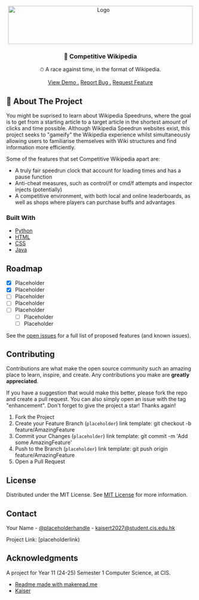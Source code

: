 
<br/>
<div align="center">
<a href="https://github.com/mynameisKaiser/Competitive-Wikipedia">
<img src="[https://github.com/user-attachments/assets/fe4e3903-befe-4e89-8c65-b90dc15c2a5a]" alt="Logo" width="494" height="102">
</a>
<h3 align="center">🏁 Competitive Wikipedia</h3>
<p align="center">
⏱ A race against time, in the format of Wikipedia.

<br/>
<br/>
<a href="githubiolink">View Demo .</a>  
<a href="buglink">Report Bug .</a>
<a href="featurerequestlink">Request Feature</a>
</p>
</div>

## 👀 About The Project

You might be suprised to learn about Wikipedia Speedruns, where the goal is to get from a starting article to a target article in the shortest amount of clicks and time possible. Although Wikipedia Speedrun websites exist, this project seeks to "gameify" the Wikipedia experience whilst simultaneously allowing users to familiarise themselves with Wiki structures and find information more efficiently.

Some of the features that set Competitive Wikipedia apart are:

- A truly fair speedrun clock that account for loading times and has a pause function
- Anti-cheat measures, such as control/f or cmd/f attempts and inspector injects (potentially)
- A competitive environment, with both local and online leaderboards, as well as shops where players can purchase buffs and advantages
### Built With

- [Python](https://www.python.org/)
- [HTML](https://html.spec.whatwg.org/)
- [CSS](https://www.w3.org/)
- [Java](https://www.java.com/)
## Roadmap

- [x] Placeholder
- [x] Placeholder
- [ ] Placeholder
- [ ] Placeholder
- [ ] Placeholder
  - [ ] Placeholder
  - [ ] Placeholder

See the [open issues](placeholderlink) for a full list of proposed features (and known issues).
## Contributing

Contributions are what make the open source community such an amazing place to learn, inspire, and create. Any contributions you make are **greatly appreciated**.

If you have a suggestion that would make this better, please fork the repo and create a pull request. You can also simply open an issue with the tag "enhancement".
Don't forget to give the project a star! Thanks again!

1. Fork the Project
2. Create your Feature Branch (`placeholder`) link template: git checkout -b feature/AmazingFeature
3. Commit your Changes (`placeholder`) link template: git commit -m 'Add some AmazingFeature'
4. Push to the Branch (`placeholder`) link template: git push origin feature/AmazingFeature
5. Open a Pull Request
## License

Distributed under the MIT License. See [MIT License](https://opensource.org/licenses/MIT) for more information.
## Contact

Your Name - [@placeholderhandle](placeholderlink) - kaisert2027@student.cis.edu.hk

Project Link: [placeholderlink)
## Acknowledgments

A project for Year 11 (24-25) Semester 1 Computer Science, at CIS.


- [Readme made with makeread.me](https://github.com/ShaanCoding/ReadME-Generator)
- [Kaiser](https://github.com/mynameisKaiser)
